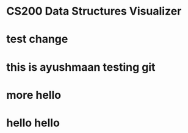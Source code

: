 # CS200 Data Structures Visualizer

# test change
# this is ayushmaan testing git
# more hello
# hello hello